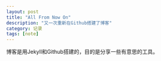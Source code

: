 ```yaml
---
layout: post
title: "All From Now On"
description: "又一次重新在Github搭建了博客"
category: 记录
tags: [note]
---
```


博客是用Jekyll和Github搭建的，目的是分享一些有意思的工具。